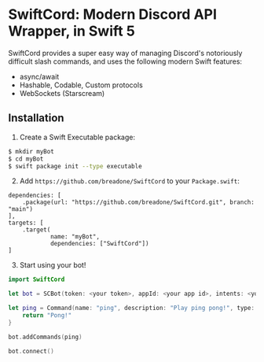 # SwiftCord: Modern Discord API Wrapper, in Swift 5

 SwiftCord provides a super easy way of managing Discord's notoriously difficult slash commands, and uses the following modern Swift features:
- async/await
- Hashable, Codable, Custom protocols
- WebSockets (Starscream)


## Installation
1. Create a Swift Executable package:
```bash
$ mkdir myBot
$ cd myBot
$ swift package init --type executable  
```

2. Add `https://github.com/breadone/SwiftCord` to your `Package.swift`:
```
dependencies: [
    .package(url: "https://github.com/breadone/SwiftCord.git", branch: "main")
],
targets: [
    .target(
            name: "myBot",
            dependencies: ["SwiftCord"])
] 

```

3. Start using your bot!
```swift
import SwiftCord

let bot = SCBot(token: <your token>, appId: <your app id>, intents: <your intents>)

let ping = Command(name: "ping", description: "Play ping pong!", type: .slashCommand) { _ in
    return "Pong!"
}

bot.addCommands(ping)

bot.connect()
```


